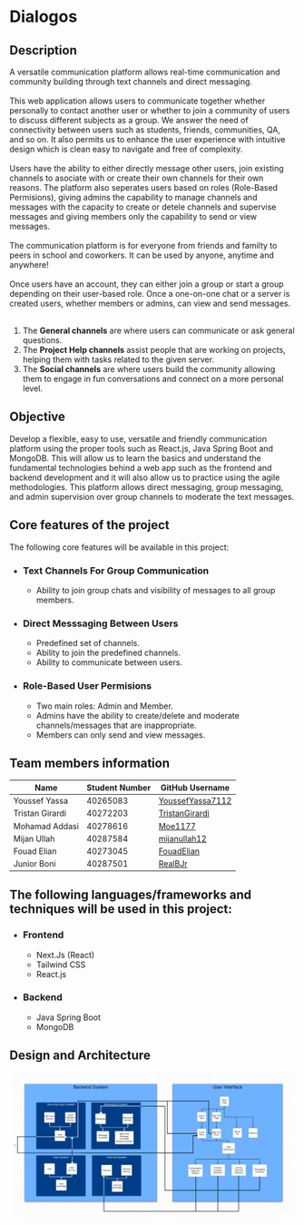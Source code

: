 <!-- README.md -->

# Dialogos

## Description

<div style="display: flex; flex-direction: column;">
<div>A versatile communication platform allows real-time communication and community building through text channels and direct messaging.<br></div>
<br>
<div>This web application allows users to communicate together whether personally to contact another user or whether to join a community of users to discuss different subjects as a group. We answer the need of connectivity between users such as students, friends, communities, QA, and so on. It also permits us to enhance the user experience with intuitive design which is clean easy to navigate and free of complexity.<br></div>
<br>
<div>Users have the ability to either directly message other users, join existing channels to asociate with or create their own channels for their own reasons. The platform also seperates users based on roles (Role-Based Permisions), giving admins the capability to manage channels and messages with the capacity to create or detele channels and supervise messages and giving members only the capability to send or view messages.</div>
<br>
<div>The communication platform is for everyone from friends and familty to peers in school and coworkers. It can be used by anyone, anytime and anywhere!</div>
<br>
<div>Once users have an account, they can either join a group or start a group depending on their user-based role. Once a one-on-one chat or a server is created users, whether members or admins, can view and send messages.<div> 
<br>
<ol><li>The <b>General channels</b> are where users can communicate or ask general questions.</li><li>The <b>Project Help channels</b> assist people that are working on projects, helping them with tasks related to the given server.</li><li>The <b>Social channels</b> are where users build the community allowing them to engage in fun conversations and connect on a more personal level.</li></ol>
</div>
<!-- Description -->

## Objective

<!-- Objectif is for the class or the app?-->

Develop a flexible, easy to use, versatile and friendly communication platform using the proper tools such as React.js, Java Spring
Boot and MongoDB. This will allow us to learn the basics and understand the fundamental technologies behind a web app such as the frontend and backend development and it will also allow us to practice using the agile methodologies. This platform allows direct messaging, group messaging, and admin supervision over group channels to moderate the text messages.

## Core features of the project

The following core features will be available in this project:

- ### Text Channels For Group Communication
  - Ability to join group chats and visibility of messages to all group members.
- ### Direct Messsaging Between Users
  - Predefined set of channels.
  - Ability to join the predefined channels.
  - Ability to communicate between users.
- ### Role-Based User Permisions
  - Two main roles: Admin and Member.
  - Admins have the ability to create/delete and moderate channels/messages that are inappropriate.
  - Members can only send and view messages.

## Team members information

| Name            | Student Number | GitHub Username                                         |
| --------------- | -------------- | ------------------------------------------------------- |
| Youssef Yassa   | 40265083       | [YoussefYassa7112](https://github.com/YoussefYassa7112) |
| Tristan Girardi | 40272203       | [TristanGirardi](https://github.com/TristanGirardi)     |
| Mohamad Addasi  | 40278616       | [Moe1177](https://github.com/Moe1177)                   |
| Mijan Ullah     | 40287584       | [mijanullah12](https://github.com/mijanullah12)         |
| Fouad Elian     | 40273045       | [FouadElian](https://github.com/FouadElian)             |
| Junior Boni     | 40287501       | [RealBJr](https://github.com/RealBJr)                   |

## The following languages/frameworks and techniques will be used in this project:

- ### Frontend

  - Next.Js (React)
  - Tailwind CSS
  - React.js

- ### Backend
  - Java Spring Boot
  - MongoDB

## Design and Architecture
![Block Architecture of the Project](/BlockDiagram_SOEN341_Winter2025.png)